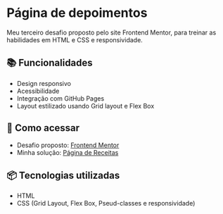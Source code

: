 # Página de depoimentos
Meu terceiro desafio proposto pelo site Frontend Mentor, para treinar as habilidades em HTML e CSS e responsividade.

## 📚 Funcionalidades
- Design responsivo
- Acessibilidade
- Integração com GitHub Pages
- Layout estilizado usando Grid layout e Flex Box

## 🚀 Como acessar
- Desafio proposto: [Frontend Mentor](https://www.frontendmentor.io/challenges/testimonials-grid-section-Nnw6J7Un7)
- Minha solução: [Página de Receitas](https://brunoclx.github.io/pagina-depoimentos/)

## 📦 Tecnologias utilizadas
- HTML
- CSS (Grid Layout, Flex Box, Pseud-classes e responsividade)